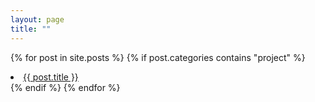 ```yaml
---
layout: page
title: ""
---
```


{% for post in site.posts %}
    {% if post.categories contains "project" %}
        <li><a href="{{ post.url }}">{{ post.title }}</a></li>
    {% endif %}
{% endfor %}
